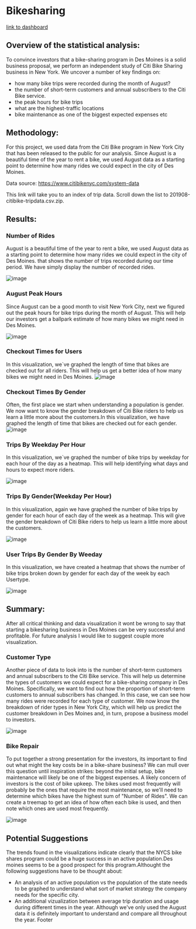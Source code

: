 # Bikesharing

[link to dashboard](https://public.tableau.com/app/profile/mohamed4018/viz/NYCCitibikeChallenge1/NYCStory?publish=yes)



## Overview of the statistical analysis:

To convince investors that a bike-sharing program in Des Moines is a solid business proposal, we perform an independent study of Citi Bike Sharing business in New York. We uncover a number of key findings on: 

* how many bike trips were recorded during the month of August? 
* the number of short-term customers and annual subscribers to the Citi Bike service. 
* the peak hours for bike trips 
* what are the highest-traffic locations 
* bike maintenance as one of the biggest expected expenses 
etc

## Methodology:

For this project, we used data from the Citi Bike program in New York City that has been released to the public for our analysis. Since August is a beautiful time of the year to rent a bike, we used August data as a starting point to determine how many rides we could expect in the city of Des Moines. 
  
Data source: https://www.citibikenyc.com/system-data 

This link will take you to an index of trip data. Scroll down the list to 201908-citibike-tripdata.csv.zip.

## Results:
### Number of Rides
August is a beautiful time of the year to rent a bike, we used August data as a starting point to determine how many rides we could expect in the city of Des Moines.
that shows the number of trips recorded during our time period. We have simply display the number of recorded rides.


![image](https://user-images.githubusercontent.com/105535250/193975015-046b8cec-829b-4e99-91b2-21370d29daca.png)

### August Peak Hours
Since August can be a good month to visit New York City, next we figured out the peak hours for bike trips during the month of August. This will help our investors get a ballpark estimate of how many bikes we might need in Des Moines.

![image](https://user-images.githubusercontent.com/105535250/193975163-ad84af05-7a87-4060-a003-d2aca7071e73.png)

### Checkout Times for Users
In this visualization, we`ve graphed the length of time that bikes are checked out for all riders. This will help us get a better idea of how many bikes we might need in Des Moines.
![image](https://user-images.githubusercontent.com/105535250/193975268-de9acf58-5d9e-44e7-80e4-26e778c2c1c1.png)
### Checkout Times By Gender
Often, the first place we start when understanding a population is gender. We now want to know the gender breakdown of Citi Bike riders to help us learn a little more about the customers.In this visualization, we have graphed the length of time that bikes are checked out for each gender.
![image](https://user-images.githubusercontent.com/105535250/193975340-f777bab5-8f0c-4ca1-a72f-49b92db02380.png)
### Trips By Weekday Per Hour
In this visualization, we`ve graphed the number of bike trips by weekday for each hour of the day as a heatmap. This will help identifying what days and hours to expect more riders.

![image](https://user-images.githubusercontent.com/105535250/193975445-5390722c-1f0b-426f-9278-6c53442ba262.png)

### Trips By Gender(Weekday Per Hour)
In this visualization, again we have graphed the number of bike trips by gender for each hour of each day of the week as a heatmap. This will give the gender breakdown of Citi Bike riders to help us learn a little more about the customers.

![image](https://user-images.githubusercontent.com/105535250/193975583-e0b8dfaa-d861-4f9a-be06-8fd5fc1c4eb6.png)

### User Trips By Gender By Weeday
In this visualization, we have created a heatmap that shows the number of bike trips broken down by gender for each day of the week by each Usertype.

![image](https://user-images.githubusercontent.com/105535250/193975712-6c945b4a-e58d-4c71-b809-4f5daa906c2b.png)

## Summary:
After all critical thinking and data visualization it wont be wrong to say that starting a bikesharing business in Des Moines can be very successful and profitable.
For future analysis I would like to suggest couple more visualization.

### Customer Type
Another piece of data to look into is the number of short-term customers and annual subscribers to the Citi Bike service. This will help us determine the types of customers we could expect for a bike-sharing company in Des Moines. Specifically, we want to find out how the proportion of short-term customers to annual subscribers has changed.
In this case, we can see how many rides were recorded for each type of customer. We now know the breakdown of rider types in New York City, which will help us predict the customer breakdown in Des Moines and, in turn, propose a business model to investors.

![image](https://user-images.githubusercontent.com/105535250/193981293-875d07be-1f76-473d-a005-701ed59f417a.png)

### Bike Repair
To put together a strong presentation for the investors, its important to find out what might the key costs be in a bike-share business? We can mull over this question until inspiration strikes: beyond the initial setup, bike maintenance will likely be one of the biggest expenses. A likely concern of investors is the cost of bike upkeep. The bikes used most frequently will probably be the ones that require the most maintenance, so we'll need to determine which bikes have the highest sum of "Number of Rides". We can create a treemap to get an idea of how often each bike is used, and then note which ones are used most frequently.

![image](https://user-images.githubusercontent.com/105535250/193982426-224e87b0-df25-4000-8b2a-ea7187491274.png)

## Potential Suggestions
The trends found in the visualizations indicate clearly that the NYCS bike shares program could be a huge success in an active population.Des moines seems to be a good prospect for this program.Althought the following suggestions have to be thought about:

* An analysis of an active population vs the population of the state needs to be graphed to understand what sort of market strategy the company needs for the specific city.
* An additional vizualization between average trip duration and usage during different times in the year. Although we've only used the August data it is definitely important to understand and compare all throughout the year. 
Footer
